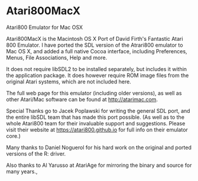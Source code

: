 # Atari800MacX
Atari800 Emulator for Mac OSX

Atari800MacX is the Macintosh OS X Port of David Firth's Fantastic Atari 800 Emulator. I have ported the SDL version of the Atrari800 emulator to Mac OS X, and added a full native Cocoa interface, including Preferences, Menus, File Associations, Help and more.

It does not require libSDL2 to be installed separately, but includes it within the application package. It does however require ROM image files from the original Atari systems, which are not included here. 

The full web page for this emulator (including older versions), as well as other Atari/Mac software can be found at http://atarimac.com.

Special Thanks go to Jacek Poplawski for writing the general SDL port, and the entire libSDL team that has made this port possible. (As well as to the whole Atari800 team for their invaluable support and suggestions. Please visit their website at https://atari800.github.io for full info on their emulator core.) 

Many thanks to Daniel Noguerol for his hard work on the original and ported versions of the R: driver. 

Also thanks to Al Yarusso at AtariAge for mirroring the binary and source for many years., 
